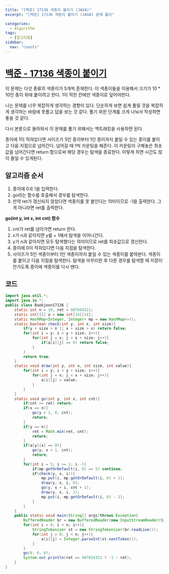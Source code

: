 ```yaml
---
title: "[백준] 17136 색종이 붙이기 (JAVA)"
excerpt: "[백준] 17136 색종이 붙이기 (JAVA) 문제 풀이"

categories:
  - Algorithm
tags:
  - [알고리즘]
sidebar:
  nav: "counts"
---
```


# [백준 - 17136 색종이 붙이기](https://www.acmicpc.net/problem/14391)

이 문제는 다섯 종류의 색종이가 5개씩 존재한다. 이 색종이들을 이용해서 크기가 10 \* 10인 종이 위에 붙이려고 한다. 1이 적힌 칸에만 색종이로 덮어야한다.

나는 문제를 너무 복잡하게 생각하는 경향이 있다. 단순하게 보면 쉽게 풀릴 것을 복잡하게 생각하는 바람에 못풀고 답을 보는 것 같다. 풀기 위한 단계를 크게 나눠서 작성하면 좋을 것 같다.

다시 본론으로 돌아와서 이 문제를 풀기 위해서는 백트래킹을 사용하면 된다.

종이에 1이 적혀있다면 사이즈가 5인 종이부터 1인 종이까지 붙일 수 있는 종이를 붙이고 다음 지점으로 넘어간다. 넘어갈 때 1씩 카운팅을 해준다. 이 카운팅이 구해놓은 최솟값을 넘어간다면 return 함으로써 해당 경우는 탐색을 종료한다. 이렇게 하면 시간도 많이 줄일 수 있게된다.

## 알고리즘 순서

1. 종이에 0과 1을 입력한다.
2. go라는 함수를 호출해서 경우를 탐색한다.
3. 만약 ret가 갱신되지 않았다면 색종이를 못 붙인다는 의미이므로 -1을 출력한다. 그게 아니라면 ret를 출력한다.

**go(int y, int x, int cnt) 함수**

1. cnt가 ret를 넘어가면 return 한다.
2. x가 n과 같아지면 y를 + 1해서 탐색을 이어나간다.
3. y가 n과 같아지면 모두 탐색했다는 의미이므로 ret를 최솟값으로 갱신한다.
4. 종이에 0이 적혀있다면 다음 지점을 탐색한다.
5. 사이즈가 5인 색종이부터 1인 색종이까지 붙일 수 있는 색종이를 붙여본다. 색종이를 붙이고 다음 지점을 탐색한다. 탐색을 마무리한 후 다른 경우를 탐색할 때 지장이 안가도록 종이에 색종이를 다시 뗀다.

## 코드

```java
import java.util.*;
import java.io.*;
public class Baekjoon17136 {
    static int n = 10, ret = 987654321;
    static int[][] a = new int[14][14];
    static HashMap<Integer, Integer> mp = new HashMap<>();
    static boolean check(int y, int x, int size){
        if(y + size > n || x + size > n) return false;
        for(int i = y; i < y + size; i++){
            for(int j = x; j < x + size; j++){
                if(a[i][j] == 0) return false;
            }
        }
        return true;
    }
    static void draw(int y, int x, int size, int value){
        for(int i = y; i < y + size; i++){
            for(int j = x; j < x + size; j++){
                a[i][j] = value;
            }
        }
    }
    static void go(int y, int x, int cnt){
        if(cnt >= ret) return;
        if(x == n){
            go(y + 1, 0, cnt);
            return;
        }
        if(y == n){
            ret = Math.min(ret, cnt);
            return;
        }
        if(a[y][x] == 0){
            go(y, x + 1, cnt);
            return;
        }
        for(int i = 5; i >= 1; i--){
            if(mp.getOrDefault(i, 0) == 5) continue;
            if(check(y, x, i)){
                mp.put(i, mp.getOrDefault(i, 0) + 1);
                draw(y, x, i, 0);
                go(y, x + i, cnt + 1);
                draw(y, x, i, 1);
                mp.put(i, mp.getOrDefault(i, 0) - 1);
            }
        }
    }
    public static void main(String[] args)throws Exception{
        BufferedReader br = new BufferedReader(new InputStreamReader(System.in));
        for(int i = 0; i < n; i++){
            StringTokenizer st = new StringTokenizer(br.readLine());
            for(int j = 0; j < n; j++){
                a[i][j] = Integer.parseInt(st.nextToken());
            }
        }
        go(0, 0, 0);
        System.out.println(ret == 987654321 ? -1 : ret);
    }
}
```
